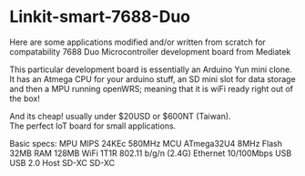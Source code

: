 # Linkit-smart-7688-Duo
Here are some applications modified and/or written from scratch for compatability 7688 Duo Microcontroller development board from Mediatek

This particular development board is essentially an Arduino Yun mini clone.   It has an Atmega CPU for your arduino stuff,
an SD mini slot for data storage and then a MPU running openWRS;  meaning that it is wiFi ready right out of the box!   

And its cheap!  usually under $20USD or $600NT (Taiwan).  
The perfect IoT board for small applications.

Basic specs:
MPU       MIPS 24KEc 580MHz
MCU       ATmega32U4 8MHz 
Flash     32MB
RAM       128MB
WiFi      1T1R 802.11 b/g/n (2.4G)
Ethernet  10/100Mbps
USB       USB 2.0 Host
SD-XC     SD-XC
